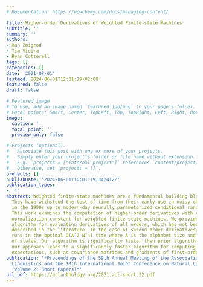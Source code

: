 ```yaml
---
# Documentation: https://wowchemy.com/docs/managing-content/

title: Higher-order Derivatives of Weighted Finite-state Machines
subtitle: ''
summary: ''
authors:
- Ran Zmigrod
- Tim Vieira
- Ryan Cotterell
tags: []
categories: []
date: '2021-08-01'
lastmod: 2024-06-01T12:01:19+02:00
featured: false
draft: false

# Featured image
# To use, add an image named `featured.jpg/png` to your page's folder.
# Focal points: Smart, Center, TopLeft, Top, TopRight, Left, Right, BottomLeft, Bottom, BottomRight.
image:
  caption: ''
  focal_point: ''
  preview_only: false

# Projects (optional).
#   Associate this post with one or more of your projects.
#   Simply enter your project's folder or file name without extension.
#   E.g. `projects = ["internal-project"]` references `content/project/deep-learning/index.md`.
#   Otherwise, set `projects = []`.
projects: []
publishDate: '2024-06-01T10:01:19.342412Z'
publication_types:
- '1'
abstract: Weighted finite-state machines are a fundamental building block of NLP systems.
  They have withstood the test of time—from their early use in noisy channel models
  in the 1990s up to modern-day neurally parameterized conditional random fields.
  This work examines the computation of higher-order derivatives with respect to the
  normalization constant for weighted finite-state machines. We provide a general
  algorithm for evaluating derivatives of all orders, which has not been previously
  described in the literature. In the case of second-order derivatives, our scheme
  runs in the optimal O(Aˆ2 Nˆ4) time where A is the alphabet size and N is the number
  of states. Our algorithm is significantly faster than prior algorithms. Additionally,
  our approach leads to a significantly faster algorithm for computing second-order
  expectations, such as covariance matrices and gradients of first-order expectations.
publication: '*Proceedings of the 59th Annual Meeting of the Association for Computational
  Linguistics and the 10th International Joint Conference on Natural Language Processing
  (Volume 2: Short Papers)*'
url_pdf: https://aclanthology.org/2021.acl-short.32.pdf
---
```

